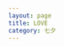 ```yaml
---
layout: page
title: LOVE
category: 七夕
---
```


<!DOCTYPE html>
<html lang="zh">
	<head>
		<meta charset="UTF-8">
		<meta http-equiv="X-UA-Compatible" content="IE=edge">
		<title>DIY跳动爱心</title>
		<style>
			* {
				padding: 0;
				margin: 0;
			}
 
			body {
				height: 600px;
				padding: 0;
				margin: 0;
				background: #000;
				display: flex;
				justify-content: center;
				align-items: center;
			}
 
			.container {
				width: 500px;
				height: 500px;
				position: relative;
			}
 
			canvas {
				z-index: 99;
				position: absolute;
				width: 500px;
				height: 500px;
			}
 
			.text_box {
				text-align: center;
				position: absolute;
				font-size: 1.125rem;
				top: 36%;
				left: 22%;
				color: #ff437b;
				z-index: 100;
			}
 
			input {
				font-size: 1.375rem;
				color: #ff437b;
				text-align: center;
				background: none;
			}
 
			button {
				font-size: 1.375rem;
				border: none;
				border-radius: 4px;
			}
 
			input::input-placeholder {
				color: #dc4b61;
			}
 
			input::-webkit-input-placeholder {
				color: #dc4b61;
			}
 
 
			.heart {
				animation: heart 1s infinite ease-in-out;
			}
 
			@keyframes heart {
 
				0%,
				100% {
					transform: rotate(-2deg) scale(1);
				}
 
				50% {
					transform: rotate(2deg) scale(1.12);
				}
			}
		</style>
	</head>
	<body>
		<div id="jsi-cherry-container" class="container ">
			<!-- 爱心 -->
			<canvas id="pinkboard" class="container heart"> </canvas>
			<!-- 输入你需要的文字 -->
			<div class="text_box">
				<input type="text" id="text" placeholder="❤️送给你的那个Ta">
				<button id="btn" onclick="fn()">❤️</button>
			</div>
 
		</div>
	</body>
	<script src="https://apps.bdimg.com/libs/jquery/2.1.4/jquery.min.js"></script>
	<script>
		function fn() {
			var a1 = document.querySelector('#text');
			var btn = document.querySelector('#btn');
			a1.style.border = 'none';
			btn.parentNode.removeChild(btn);
			console.log("点关注不迷路!");
		}
	</script>
	<script>
		/*
		 * Settings
		 */
		var settings = {
			particles: {
				length: 500, // maximum amount of particles
				duration: 2, // particle duration in sec
				velocity: 100, // particle velocity in pixels/sec
				effect: -0.75, // play with this for a nice effect
				size: 30, // particle size in pixels
			},
		};
 
		(function() {
			var a1 = document.querySelector('#text');
			var btn = document.querySelector('#btn');
			a1.style.border = 'none';
			btn.parentNode.removeChild(btn);
			console.log("点关注不迷路!");
			
			var b = 0;
			var c = ["ms", "moz", "webkit", "o"];
			for (var a = 0; a < c.length && !window.requestAnimationFrame; ++a) {
				window.requestAnimationFrame = window[c[a] + "RequestAnimationFrame"];
				window.cancelAnimationFrame =
					window[c[a] + "CancelAnimationFrame"] ||
					window[c[a] + "CancelRequestAnimationFrame"];
			}
			if (!window.requestAnimationFrame) {
				window.requestAnimationFrame = function(h, e) {
					var d = new Date().getTime();
					var f = Math.max(0, 16 - (d - b));
					var g = window.setTimeout(function() {
						h(d + f);
					}, f);
					b = d + f;
					return g;
				};
			}
			if (!window.cancelAnimationFrame) {
				window.cancelAnimationFrame = function(d) {
					clearTimeout(d);
				};
			}
		})();
 
		/*
		 * Point class
		 */
		var Point = (function() {
			function Point(x, y) {
				this.x = typeof x !== "undefined" ? x : 0;
				this.y = typeof y !== "undefined" ? y : 0;
			}
			Point.prototype.clone = function() {
				return new Point(this.x, this.y);
			};
			Point.prototype.length = function(length) {
				if (typeof length == "undefined")
					return Math.sqrt(this.x * this.x + this.y * this.y);
				this.normalize();
				this.x *= length;
				this.y *= length;
				return this;
			};
			Point.prototype.normalize = function() {
				var length = this.length();
				this.x /= length;
				this.y /= length;
				return this;
			};
			return Point;
		})();
 
		/*
		 * Particle class
		 */
		var Particle = (function() {
			function Particle() {
				this.position = new Point();
				this.velocity = new Point();
				this.acceleration = new Point();
				this.age = 0;
			}
			Particle.prototype.initialize = function(x, y, dx, dy) {
				this.position.x = x;
				this.position.y = y;
				this.velocity.x = dx;
				this.velocity.y = dy;
				this.acceleration.x = dx * settings.particles.effect;
				this.acceleration.y = dy * settings.particles.effect;
				this.age = 0;
			};
			Particle.prototype.update = function(deltaTime) {
				this.position.x += this.velocity.x * deltaTime;
				this.position.y += this.velocity.y * deltaTime;
				this.velocity.x += this.acceleration.x * deltaTime;
				this.velocity.y += this.acceleration.y * deltaTime;
				this.age += deltaTime;
			};
			Particle.prototype.draw = function(context, image) {
				function ease(t) {
					return --t * t * t + 1;
				}
				var size = image.width * ease(this.age / settings.particles.duration);
				context.globalAlpha = 1 - this.age / settings.particles.duration;
				context.drawImage(
					image,
					this.position.x - size / 2,
					this.position.y - size / 2,
					size,
					size
				);
			};
			return Particle;
		})();
 
		/*
		 * ParticlePool class
		 */
		var ParticlePool = (function() {
			var particles,
				firstActive = 0,
				firstFree = 0,
				duration = settings.particles.duration;
 
			function ParticlePool(length) {
				// create and populate particle pool
				particles = new Array(length);
				for (var i = 0; i < particles.length; i++)
					particles[i] = new Particle();
			}
			ParticlePool.prototype.add = function(x, y, dx, dy) {
				particles[firstFree].initialize(x, y, dx, dy);
 
				// handle circular queue
				firstFree++;
				if (firstFree == particles.length) firstFree = 0;
				if (firstActive == firstFree) firstActive++;
				if (firstActive == particles.length) firstActive = 0;
			};
			ParticlePool.prototype.update = function(deltaTime) {
				var i;
 
				// update active particles
				if (firstActive < firstFree) {
					for (i = firstActive; i < firstFree; i++)
						particles[i].update(deltaTime);
				}
				if (firstFree < firstActive) {
					for (i = firstActive; i < particles.length; i++)
						particles[i].update(deltaTime);
					for (i = 0; i < firstFree; i++) particles[i].update(deltaTime);
				}
 
				// remove inactive particles
				while (
					particles[firstActive].age >= duration &&
					firstActive != firstFree
				) {
					firstActive++;
					if (firstActive == particles.length) firstActive = 0;
				}
			};
			ParticlePool.prototype.draw = function(context, image) {
				// draw active particles
				if (firstActive < firstFree) {
					for (i = firstActive; i < firstFree; i++)
						particles[i].draw(context, image);
				}
				if (firstFree < firstActive) {
					for (i = firstActive; i < particles.length; i++)
						particles[i].draw(context, image);
					for (i = 0; i < firstFree; i++) particles[i].draw(context, image);
				}
			};
			return ParticlePool;
		})();
 
		/*
		 * Putting it all together
		 */
		(function(canvas) {
			var context = canvas.getContext("2d"),
				particles = new ParticlePool(settings.particles.length),
				particleRate =
				settings.particles.length / settings.particles.duration, // particles/sec
				time;
 
			// get point on heart with -PI <= t <= PI
			function pointOnHeart(t) {
				return new Point(
					160 * Math.pow(Math.sin(t), 3),
					130 * Math.cos(t) -
					50 * Math.cos(2 * t) -
					20 * Math.cos(3 * t) -
					10 * Math.cos(4 * t) +
					25
				);
			}
 
			// creating the particle image using a dummy canvas
			var image = (function() {
				var canvas = document.createElement("canvas"),
					context = canvas.getContext("2d");
				canvas.width = settings.particles.size;
				canvas.height = settings.particles.size;
				// helper function to create the path
				function to(t) {
					var point = pointOnHeart(t);
					point.x =
						settings.particles.size / 2 +
						(point.x * settings.particles.size) / 350;
					point.y =
						settings.particles.size / 2 -
						(point.y * settings.particles.size) / 350;
					return point;
				}
				// create the path
				context.beginPath();
				var t = -Math.PI;
				var point = to(t);
				context.moveTo(point.x, point.y);
				while (t < Math.PI) {
					t += 0.01; // baby steps!
					point = to(t);
					context.lineTo(point.x, point.y);
				}
				context.closePath();
				// create the fill
				context.fillStyle = "#dc4b61";
				context.fill();
				// create the image
				var image = new Image();
				image.src = canvas.toDataURL();
				return image;
			})();
 
			// render that thing!
			function render() {
				// next animation frame
				requestAnimationFrame(render);
 
				// update time
				var newTime = new Date().getTime() / 1000,
					deltaTime = newTime - (time || newTime);
				time = newTime;
 
				// clear canvas
				context.clearRect(0, 0, canvas.width, canvas.height);
 
				// create new particles
				var amount = particleRate * deltaTime;
				for (var i = 0; i < amount; i++) {
					var pos = pointOnHeart(Math.PI - 2 * Math.PI * Math.random());
					var dir = pos.clone().length(settings.particles.velocity);
					particles.add(
						canvas.width / 2 + pos.x,
						canvas.height / 2 - pos.y,
						dir.x,
						-dir.y
					);
				}
 
				// update and draw particles
				particles.update(deltaTime);
				particles.draw(context, image);
			}
 
			// handle (re-)sizing of the canvas
			function onResize() {
				canvas.width = canvas.clientWidth;
				canvas.height = canvas.clientHeight;
			}
			window.onresize = onResize;
 
			// delay rendering bootstrap
			setTimeout(function() {
				onResize();
				render();
			}, 10);
		})(document.getElementById("pinkboard"));
	</script>
</html>